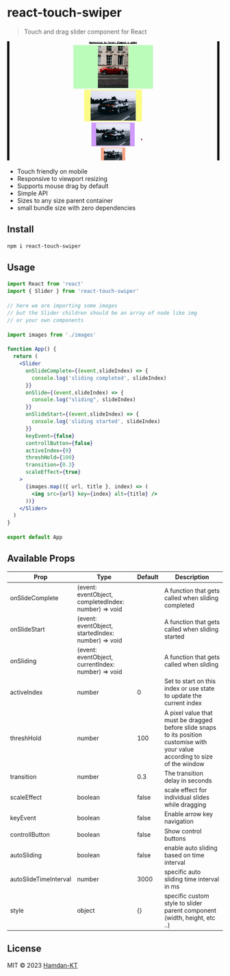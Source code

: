 # react-touch-swiper

> Touch and drag slider component for React

![Slider Gif](./touch-slider-demo.gif)

- Touch friendly on mobile
- Responsive to viewport resizing
- Supports mouse drag by default
- Simple API
- Sizes to any size parent container
- small bundle size with zero dependencies

## Install

```bash
npm i react-touch-swiper
```

## Usage

```jsx
import React from 'react'
import { Slider } from 'react-touch-swiper'

// here we are importing some images
// but the Slider children should be an array of node like img
// or your own components

import images from './images'

function App() {
  return (
    <Slider
      onSlideComplete={(event,slideIndex) => {
        console.log('sliding completed', slideIndex)
      }}
      onSlide={(event,slideIndex) => {
        console.log("sliding", slideIndex)
      }}
      onSlideStart={(event,slideIndex) => {
        console.log('sliding started', slideIndex)
      }}
      keyEvent={false}
      controllButton={false}
      activeIndex={0}
      threshHold={100}
      transition={0.3}
      scaleEffect={true}
    >
      {images.map(({ url, title }, index) => (
        <img src={url} key={index} alt={title} />
      ))}
    </Slider>
  )
}

export default App
```

## Available Props

| Prop            | Type                             | Default | Description                                                         |
| --------------- | -------------------------------- | ------- | ------------------------------------------------------------------- |
| onSlideComplete | (event: eventObject, completedIndex: number) => void |         | A function that gets called when sliding completed                            |
| onSlideStart    | (event: eventObject, startedIndex: number) => void     |         | A function that gets called when sliding started                                |
| onSliding       | (event: eventObject, currentIndex: number) => void |         | A function that gets called when sliding
| activeIndex     | number                           | 0       | Set to start on this index or use state to update the current index |
| threshHold      | number                           | 100     | A pixel value that must be dragged before slide snaps to its position customise with your value according to size of the window   |
| transition      | number                           | 0.3     | The transition delay in seconds  |
| scaleEffect     | boolean                          | false   | scale effect for individual slides while dragging                    |
| keyEvent        | boolean                          | false   | Enable arrow key navigation  |
| controllButton  | boolean                          | false   | Show control buttons                  |
| autoSliding  | boolean                          | false   | enable auto sliding based on time interval              |
| autoSlideTimeInterval  | number                         | 3000 | specific auto sliding time interval in ms                  |
| style  | object                         | {}  | specific custom style to slider parent component (width, height, etc ..)               |


## License

MIT © 2023 [Hamdan-KT](https://github.com/Hamdan-KT)
